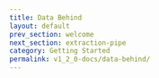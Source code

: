 ```yaml
---
title: Data Behind
layout: default
prev_section: welcome
next_section: extraction-pipe
category: Getting Started
permalink: v1_2_0-docs/data-behind/
---
```

